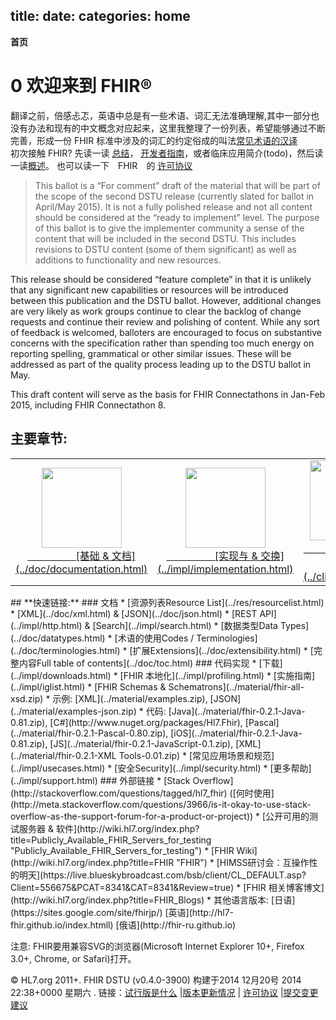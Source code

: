 title: 
date: 
categories: home
---

**首页**	
# 0  欢迎来到 FHIR&reg;       
翻译之前，倍感忐忑，英语中总是有一些术语、词汇无法准确理解,其中一部分也没有办法和现有的中文概念对应起来，这里我整理了一份列表，希望能够通过不断完善，形成一份 FHIR 标准中涉及的词汇的约定俗成的叫法[常见术语的汉译](../doc/common-terms-in-Chinese.html)             
初次接触 FHIR? 先读一读 [总结](../doc/summary.html)， [开发者指南](../doc/overview-dev.html)，或者临床应用简介(todo)，然后读一读[概述](../doc/overview.html)。 也可以读一下　FHIR　的 [许可协议](../doc/license.html)
> This ballot is a “For comment” draft of the material that will be part of the scope of the second DSTU release (currently slated for ballot in April/May 2015). It is not a fully polished release and not all content should be considered at the “ready to implement” level. The purpose of this ballot is to give the implementer community a sense of the content that will be included in the second DSTU. This includes revisions to DSTU content (some of them significant) as well as additions to functionality and new resources.

This release should be considered “feature complete” in that it is unlikely that any significant new capabilities or resources will be introduced between this publication and the DSTU ballot. However, additional changes are very likely as work groups continue to clear the backlog of change requests and continue their review and polishing of content. While any sort of feedback is welcomed, balloters are encouraged to focus on substantive concerns with the specification rather than spending too much energy on reporting spelling, grammatical or other similar issues. These will be addressed as part of the quality process leading up to the DSTU ballot in May.

This draft content will serve as the basis for FHIR Connectathons in Jan-Feb 2015, including FHIR Connectathon 8.


##	**主要章节:**
<table class="bare"> <tr> <td align="middle"><a href="../doc/documentation.html"><img height="128" width="128" src="../images/icon-documentation.png"><br>&nbsp;&nbsp;&nbsp;&nbsp;&nbsp;&nbsp;&nbsp;&nbsp;&nbsp;&nbsp;&nbsp;&nbsp;&nbsp;&nbsp;&nbsp;&nbsp;&nbsp;&nbsp;[基础 &amp; 文档](../doc/documentation.html)</td>
  <td align="middle"><a href="../impl/implementation.html"><img height="128" width="128" src="../images/icon-implementation.png"><br>&nbsp;&nbsp;&nbsp;&nbsp;&nbsp;&nbsp;&nbsp;&nbsp;&nbsp;&nbsp;&nbsp;&nbsp;&nbsp;&nbsp;&nbsp;&nbsp;&nbsp;&nbsp;[实现与 &amp; 交换](../impl/implementation.html)</td>
  <td align="middle"><a href="../clin/clinical.html"><img height="128" width="128" src="../images/icon-clinical.png"><br>&nbsp;&nbsp;&nbsp;&nbsp;&nbsp;&nbsp;&nbsp;&nbsp;&nbsp;&nbsp;&nbsp;&nbsp;&nbsp;&nbsp;&nbsp;&nbsp;&nbsp;&nbsp;[临床类资源](../clin/clinical.html)</td>
  <td align="middle"><a href="../admin/administration.html"><img height="128" width="128" src="../images/icon-administration.png"><br>&nbsp;&nbsp;&nbsp;&nbsp;&nbsp;&nbsp;&nbsp;&nbsp;&nbsp;&nbsp;&nbsp;&nbsp;&nbsp;&nbsp;&nbsp;&nbsp;&nbsp;&nbsp;[管理类资源](../admin/administration.html)</td>
  <td align="middle"><a href="../infra/infrastructure.html"><img height="128" width="128" src="../images/icon-infrastructure.png"><br>&nbsp;&nbsp;&nbsp;&nbsp;&nbsp;&nbsp;&nbsp;&nbsp;&nbsp;&nbsp;&nbsp;&nbsp;&nbsp;&nbsp;&nbsp;&nbsp;&nbsp;&nbsp;[基础架构类资源](../infra/infrastructure.html)</td></tr></table>
##	**快速链接:**  
###  文档	
*   [资源列表Resource List](../res/resourcelist.html)	  
*   [XML](../doc/xml.html) &amp; [JSON](../doc/json.html)	
*   [REST API](../impl/http.html) &amp; [Search](../impl/search.html)		
*   [数据类型Data Types](../doc/datatypes.html)		
*   [术语的使用Codes / Terminologies](../doc/terminologies.html)	
*   [扩展Extensions](../doc/extensibility.html)	
*   [完整内容Full table of contents](../doc/toc.html)	
###  代码实现  
*   [下载](../impl/downloads.html)	
*   [FHIR 本地化](../impl/profiling.html)	
*   [实施指南](../impl/iglist.html)	
*   [FHIR Schemas &amp; Schematrons](../material/fhir-all-xsd.zip)	
*   示例: [XML](../material/examples.zip), [JSON](../material/examples-json.zip)	
*   代码: [Java](../material/fhir-0.2.1-Java-0.81.zip), [C#](http://www.nuget.org/packages/Hl7.Fhir), [Pascal](../material/fhir-0.2.1-Pascal-0.80.zip), [iOS](../material/fhir-0.2.1-Java-0.81.zip), [JS](../material/fhir-0.2.1-JavaScript-0.1.zip), [XML](../material/fhir-0.2.1-XML Tools-0.01.zip)   
*   [常见应用场景和规范](../impl/usecases.html)	
*   [安全Security](../impl/security.html)			
*   [更多帮助](../impl/support.html)			
###  外部链接   
*   [Stack Overflow](http://stackoverflow.com/questions/tagged/hl7_fhir) ([何时使用](http://meta.stackoverflow.com/questions/3966/is-it-okay-to-use-stack-overflow-as-the-support-forum-for-a-product-or-project))		
*   [公开可用的测试服务器 &amp; 软件](http://wiki.hl7.org/index.php?title=Publicly_Available_FHIR_Servers_for_testing "Publicly_Available_FHIR_Servers_for_testing")	
*   [FHIR Wiki](http://wiki.hl7.org/index.php?title=FHIR "FHIR")	 
* [HIMSS研讨会：互操作性的明天](https://live.blueskybroadcast.com/bsb/client/CL_DEFAULT.asp?Client=556675&PCAT=8341&CAT=8341&Review=true)	  
*   [FHIR 相关博客博文](http://wiki.hl7.org/index.php?title=FHIR_Blogs)	
*   其他语言版本: [日语](https://sites.google.com/site/fhirjp/)  [英语](http://hl7-fhir.github.io/index.htmll) [俄语](http://fhir-ru.github.io)


注意: FHIR要用兼容SVG的浏览器(Microsoft Internet Explorer 10+, Firefox 3.0+, Chrome, or Safari)打开。	

&copy; HL7.org 2011+. FHIR DSTU (v0.4.0-3900) 构建于2014  12月20号 2014 22:38+0000 星期六 . 
链接：[试行版是什么](http://hl7.org/implement/standards/fhir/dstu.htmll) |[版本更新情况](http://hl7.org/implement/standards/fhir/history.htmll) | [许可协议](http://hl7.org/implement/standards/fhir/license.htmll) |[提交变更建议](http://gforge.hl7.org/gf/project/fhir/tracker/?action=TrackerItemAdd&tracker_id=677) 	

